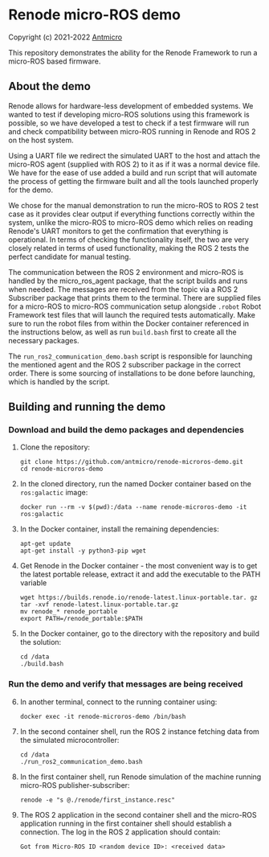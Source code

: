 # Renode micro-ROS demo

Copyright (c) 2021-2022 [Antmicro](https://www.antmicro.com)

This repository demonstrates the ability for the Renode Framework to run a micro-ROS based firmware.


## About the demo

Renode allows for hardware-less development of embedded systems. We wanted to test if developing micro-ROS solutions using this framework is possible, so we have developed a test to check if a test firmware will run and check compatibility between micro-ROS running in Renode and ROS 2 on the host system. 

Using a UART file we redirect the simulated UART to the host and attach the micro-ROS agent (supplied with ROS 2) to it as if it was a normal device file. We have for the ease of use added a build and run script that will automate the process of getting the firmware built and all the tools launched properly for the demo. 

We chose for the manual demonstration to run the micro-ROS to ROS 2 test case as it provides clear output if everything functions correctly within the system, unlike the micro-ROS to micro-ROS demo which relies on reading Renode's UART monitors to get the confirmation that everything is operational. In terms of checking the functionality itself, the two are very closely related in terms of used functionality, making the ROS 2 tests the perfect candidate for manual testing.

The communication between the ROS 2 environment and micro-ROS is handled by the micro_ros_agent package, that the script builds and runs when needed. The messages are received from the topic via a ROS 2 Subscriber package that prints them to the terminal. There are supplied files for a micro-ROS to micro-ROS communication setup alongside `.robot` Robot Framework test files that will launch the required tests automatically. Make sure to run the robot files from within the Docker container referenced in the instructions below, as well as run `build.bash` first to create all the necessary packages.

The `run_ros2_communication_demo.bash` script is responsible for launching the mentioned agent and the ROS 2 subscriber package in the correct order. There is some sourcing of installations to be done before launching, which is handled by the script.


## Building and running the demo

### Download and build the demo packages and dependencies
1. Clone the repository:

    ```(bash)
    git clone https://github.com/antmicro/renode-microros-demo.git
    cd renode-microros-demo
    ```
2. In the cloned directory, run the named Docker container based on the `ros:galactic` image:

    ```(bash)
    docker run --rm -v $(pwd):/data --name renode-microros-demo -it ros:galactic
    ```
3. In the Docker container, install the remaining dependencies:

    ```(bash)
    apt-get update
    apt-get install -y python3-pip wget
    ```
4. Get Renode in the Docker container - the most convenient way is to get the latest portable release, extract it and add the executable to the PATH variable
    ```(bash)
    wget https://builds.renode.io/renode-latest.linux-portable.tar. gz
    tar -xvf renode-latest.linux-portable.tar.gz
    mv renode_* renode_portable
    export PATH=/renode_portable:$PATH

    ```
5. In the Docker container, go to the directory with the repository and build the solution:

    ```(bash)
    cd /data
    ./build.bash
    ```
### Run the demo and verify that messages are being received
6. In another terminal, connect to the running container using:

    ```(bash)
    docker exec -it renode-microros-demo /bin/bash
    ```
7. In the second container shell, run the ROS 2 instance fetching data from the simulated microcontroller:

    ```(bash)
    cd /data
    ./run_ros2_communication_demo.bash
    ```
8. In the first container shell, run Renode simulation of the machine running micro-ROS publisher-subscriber:

    ```(bash)
    renode -e "s @./renode/first_instance.resc"
    ```
9. The ROS 2 application in the second container shell and the micro-ROS application running in the first container shell should establish a connection. The log in the ROS 2 application should contain:

    `Got from Micro-ROS ID <random device ID>: <received data>`
